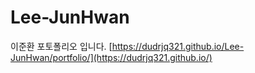 # Lee-JunHwan
이준환 포토폴리오 입니다.
[https://dudrjq321.github.io/Lee-JunHwan/portfolio/](https://dudrjq321.github.io/)
